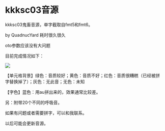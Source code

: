 # kkksc03音源

kkksc03鬼畜音源，单字截取自fmt5和fmt6。

by QuadnucYard  耗时很久很久

oto参数应该没有大问题

目前完成情况如下：

![](https://i.loli.net/2019/05/01/5cc8f7fb4d31a.png)

【单元格背景】绿色：音质较好；黄色：音质不好；红色：音质很糟糕（已经被拼字替换掉了）；灰色：无此音；无色：未知

【字色】蓝色：用au拼出来的，效果通常比较差。

另：附带20个不同的呼吸音。

如果有问题或者需要拼字，可以和我联系。

以后可能会更新音源。

